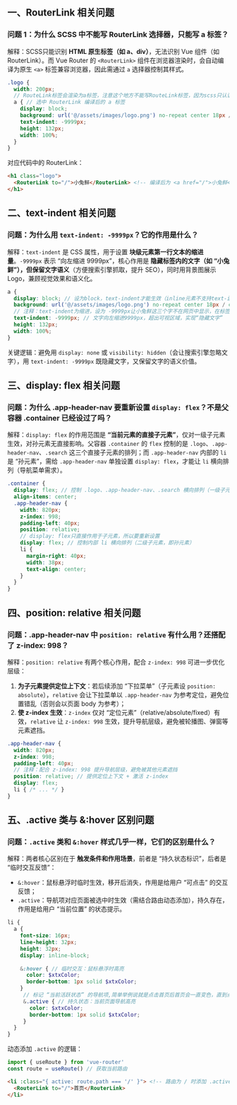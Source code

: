 ## 一、RouterLink 相关问题

### 问题 1：为什么 SCSS 中不能写 RouterLink 选择器，只能写 a 标签？

解释：SCSS只能识别 **HTML 原生标签（如 a、div）**，无法识别 Vue 组件（如 RouterLink）。而 Vue Router 的 `<RouterLink>` 组件在浏览器渲染时，会自动编译为原生 `<a>` 标签兼容浏览器，因此需通过 `a` 选择器控制其样式。

```scss
.logo {
  width: 200px;
  // RouteLink标签会渲染为a标签，注意这个地方不能写RouteLink标签，因为scss只认识css原生标签
  a { // 选中 RouterLink 编译后的 a 标签
    display: block;
    background: url('@/assets/images/logo.png') no-repeat center 18px / contain;
    text-indent: -9999px;
    height: 132px;
    width: 100%;
  }
}
```

对应代码中的 RouterLink：

```html
<h1 class="logo">
  <RouterLink to="/">小兔鲜</RouterLink> <!-- 编译后为 <a href="/">小兔鲜</a> -->
</h1>
```

## 二、text-indent 相关问题

### 问题：为什么用 `text-indent: -9999px`？它的作用是什么？

解释：`text-indent` 是 CSS 属性，用于设置 **块级元素第一行文本的缩进量**。`-9999px` 表示 “向左缩进 9999px”，核心作用是 **隐藏标签内的文字（如 “小兔鲜”），但保留文字语义**（方便搜索引擎抓取，提升 SEO），同时用背景图展示 Logo，兼顾视觉效果和语义化。

```scss
a {
  display: block; // 设为block，text-indent才能生效（inline元素不支持text-indent）
  background: url('@/assets/images/logo.png') no-repeat center 18px / contain; // 展示Logo背景图
  // 注释：text-indent为缩进，设为 -9999px让小兔鲜这三个字不在网页中显示，在标签里写小兔鲜是因为方便网页关键字抓取
  text-indent: -9999px; // 文字向左缩进9999px，超出可视区域，实现“隐藏文字”
  height: 132px;
  width: 100%;
}
```

关键逻辑：避免用 `display: none` 或 `visibility: hidden`（会让搜索引擎忽略文字），用 `text-indent: -9999px` 既隐藏文字，又保留文字的语义价值。

## 三、display: flex 相关问题

### 问题：为什么 .app-header-nav 要重新设置 `display: flex`？不是父容器 .container 已经设过了吗？

解释：`display: flex` 的作用范围是 **“当前元素的直接子元素”**，仅对一级子元素生效，对孙元素无直接影响。父容器 `.container` 的 `flex` 控制的是 `.logo`、`.app-header-nav`、`.search` 这三个直接子元素的排列；而 `.app-header-nav` 内部的 `li` 是 “孙元素”，需给 `.app-header-nav` 单独设置 `display: flex`，才能让 `li` 横向排列（导航菜单需求）。

```scss
.container {
  display: flex; // 控制 .logo、.app-header-nav、.search 横向排列（一级子元素）
  align-items: center;
  .app-header-nav {
    width: 820px;
    z-index: 998;
    padding-left: 40px;
    position: relative;
    // display: flex只直接作用于子元素，所以要重新设置
    display: flex; // 控制内部 li 横向排列（二级子元素，即孙元素）
    li {
      margin-right: 40px; 
      width: 38px;
      text-align: center;
    }
  }
}
```

## 四、position: relative 相关问题

### 问题：.app-header-nav 中 `position: relative` 有什么用？还搭配了 z-index: 998？

解释：`position: relative` 有两个核心作用，配合 `z-index: 998` 可进一步优化层级：

1. **为子元素提供定位上下文**：若后续添加 “下拉菜单”（子元素设 `position: absolute`），`relative` 会让下拉菜单以 `.app-header-nav` 为参考定位，避免位置错乱（否则会以页面 body 为参考）；
2. **使 z-index 生效**：`z-index` 仅对 “定位元素”（relative/absolute/fixed）有效，`relative` 让 `z-index: 998` 生效，提升导航层级，避免被轮播图、弹窗等元素遮挡。

```scss
.app-header-nav {
  width: 820px;
  z-index: 998;
  padding-left: 40px;
  // 注释：配合 z-index: 998 提升导航层级，避免被其他元素遮挡
  position: relative; // 提供定位上下文 + 激活 z-index
  display: flex;
  li { /* ... */ }
}
```

## 五、.active 类与 &:hover 区别问题

### 问题：`.active` 类和 `&:hover` 样式几乎一样，它们的区别是什么？

解释：两者核心区别在于 **触发条件和作用场景**，前者是 “持久状态标识”，后者是 “临时交互反馈”：

- `&:hover`：鼠标悬浮时临时生效，移开后消失，作用是给用户 “可点击” 的交互反馈；
- `.active`：导航项对应页面被选中时生效（需结合路由动态添加），持久存在，作用是给用户 “当前位置” 的状态提示。

```scss
li {
  a {
    font-size: 16px;
    line-height: 32px;
    height: 32px;
    display: inline-block;
    
    &:hover { // 临时交互：鼠标悬浮时高亮
      color: $xtxColor;
      border-bottom: 1px solid $xtxColor;
    }
     // 标记 “当前活跃状态” 的导航项,简单举例说就是点击首页后首页会一直变色，直到点击下一个标签如居家。active要配合路由动态使用
     &.active { // 持久状态：当前页面导航高亮
       color: $xtxColor;
       border-bottom: 1px solid $xtxColor;
     }
  }
}
```

动态添加 `.active` 的逻辑：

```javascript
import { useRoute } from 'vue-router'
const route = useRoute() // 获取当前路由
```

```html
<li :class="{ active: route.path === '/' }"> <!-- 路由为 / 时添加 .active -->
  <RouterLink to="/">首页</RouterLink>
</li>
```